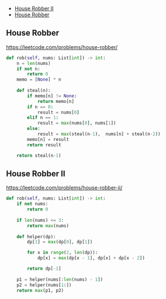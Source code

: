 + [House Robber II](#house-robber-ii)
+ [House Robber](#house-robber)
<!-----solution----->

## House Robber

https://leetcode.com/problems/house-robber/

```python
def rob(self, nums: List[int]) -> int:  
    n = len(nums)
    if not n:
        return 0        
    memo = [None] * n
    
    def steal(n):
        if memo[n] != None:
            return memo[n]
        if n == 0:
            result = nums[0]
        elif n == 1:
            result = max(nums[0], nums[1])
        else:
            result = max(steal(n-1),  nums[n] + steal(n-2))
        memo[n] = result
        return result

    return steal(n-1)
```

## House Robber II

https://leetcode.com/problems/house-robber-ii/

```python
def rob(self, nums: List[int]) -> int:
    if not nums:
        return 0
    
    if len(nums) <= 3:
        return max(nums)
    
    def helper(dp):
        dp[1] = max(dp[0], dp[1])

        for x in range(2, len(dp)):
            dp[x] = max(dp[x - 1], dp[x] + dp[x - 2])

        return dp[-1]
    
    p1 = helper(nums[:len(nums) - 1])
    p2 = helper(nums[1:])
    return max(p1, p2)
```
